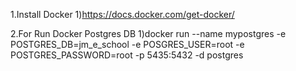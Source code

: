 1.Install Docker
    1)https://docs.docker.com/get-docker/

2.For Run Docker Postgres DB
   1)docker run --name mypostgres -e POSTGRES_DB=jm_e_school -e POSGRES_USER=root -e POSTGRES_PASSWORD=root -p 5435:5432 -d postgres 

